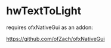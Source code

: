 hwTextToLight
=============

requires ofxNativeGui as an addon: 

https://github.com/ofZach/ofxNativeGui